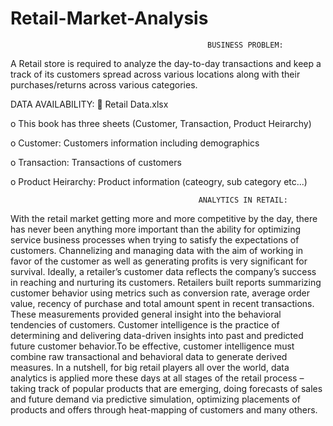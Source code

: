 # Retail-Market-Analysis

                                                BUSINESS PROBLEM:

A Retail store is required to analyze the day-to-day transactions and keep a track of its customers spread across various locations along with their purchases/returns across various categories. 

DATA AVAILABILITY:
 Retail Data.xlsx

o This book has three sheets (Customer, Transaction, Product Heirarchy) 


o Customer: Customers information including demographics 


o Transaction: Transactions of customers 


o Product Heirarchy: Product information (cateogry, sub category etc...) 


                                              ANALYTICS IN RETAIL:

With the retail market getting more and more competitive by the day, there has never been anything more important than the ability for optimizing service business processes when trying to satisfy the expectations of customers. Channelizing and managing data with the aim of working in favor of the customer as well as generating profits is very significant for survival. Ideally, a retailer’s customer data reflects the company’s success in reaching and nurturing its customers. Retailers built reports summarizing customer behavior using metrics such as conversion rate, average order value, recency of purchase and total amount spent in recent transactions. These measurements provided general insight into the behavioral tendencies of customers. Customer intelligence is the practice of determining and delivering data-driven insights into past and predicted future customer behavior.To be effective, customer intelligence must combine raw transactional and behavioral data to generate derived measures. In a nutshell, for big retail players all over the world, data analytics is applied more these days at all stages of the retail process – taking track of popular products that are emerging, doing forecasts of sales and future demand via predictive simulation, optimizing placements of products and offers through heat-mapping of customers and many others. 
